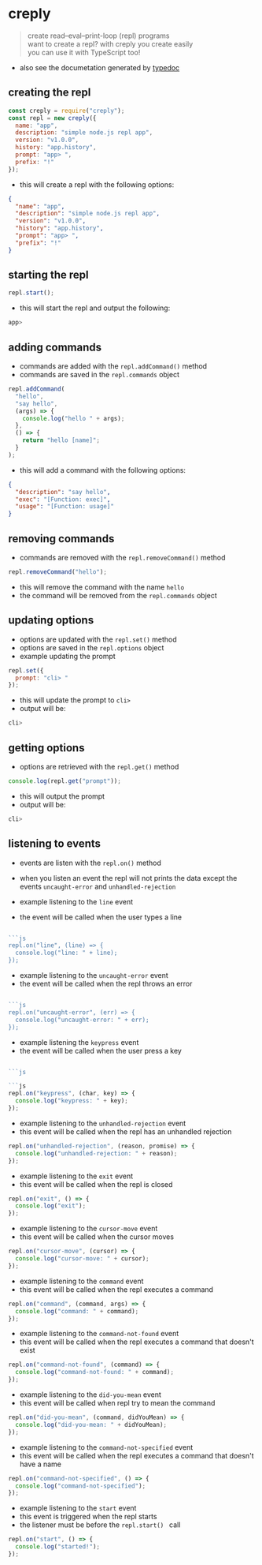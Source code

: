 <!-- markdownlint-disable MD015 MD033 MD038 -->

# creply

> create read–eval–print-loop (repl) programs<br>
> want to create a repl? with creply you create easily<br>
> you can use it with TypeScript too!

- also see the documetation generated by [typedoc](https://otoniel19.github.io/creply)

## creating the repl

```js
const creply = require("creply");
const repl = new creply({
  name: "app",
  description: "simple node.js repl app",
  version: "v1.0.0",
  history: "app.history",
  prompt: "app> ",
  prefix: "!"
});
```

- this will create a repl with the following options:

```json
{
  "name": "app",
  "description": "simple node.js repl app",
  "version": "v1.0.0",
  "history": "app.history",
  "prompt": "app> ",
  "prefix": "!"
}
```

## starting the repl

```js
repl.start();
```

- this will start the repl and output the following:

```sh
app>
```

## adding commands

- commands are added with the `repl.addCommand()` method
- commands are saved in the `repl.commands` object

```js
repl.addCommand(
  "hello",
  "say hello",
  (args) => {
    console.log("hello " + args);
  },
  () => {
    return "hello [name]";
  }
);
```

- this will add a command with the following options:

```json
{
  "description": "say hello",
  "exec": "[Function: exec]",
  "usage": "[Function: usage]"
}
```

## removing commands

- commands are removed with the `repl.removeCommand()` method

```js
repl.removeCommand("hello");
```

- this will remove the command with the name `hello`
- the command will be removed from the `repl.commands` object

## updating options

- options are updated with the `repl.set()` method
- options are saved in the `repl.options` object
- example updating the prompt

```js
repl.set({
  prompt: "cli> "
});
```

- this will update the prompt to `cli> `
- output will be:

```sh
cli>
```

## getting options

- options are retrieved with the `repl.get()` method

```js
console.log(repl.get("prompt"));
```

- this will output the prompt
- output will be:

```sh
cli>
```

## listening to events

- events are listen with the `repl.on()` method
- when you listen an event the repl will not prints the data except the events `uncaught-error` and `unhandled-rejection`

- example listening to the `line` event
- the event will be called when the user types a line

````js

```js
repl.on("line", (line) => {
  console.log("line: " + line);
});
````

- example listening to the `uncaught-error` event
- the event will be called when the repl throws an error

````js

```js
repl.on("uncaught-error", (err) => {
  console.log("uncaught-error: " + err);
});
````

- example listening the `keypress` event
- the event will be called when the user press a key

````js

```js

```js
repl.on("keypress", (char, key) => {
  console.log("keypress: " + key);
});
````

- example listening to the `unhandled-rejection` event
- this event will be called when the repl has an unhandled rejection

```js
repl.on("unhandled-rejection", (reason, promise) => {
  console.log("unhandled-rejection: " + reason);
});
```

- example listening to the `exit` event
- this event will be called when the repl is closed

```js
repl.on("exit", () => {
  console.log("exit");
});
```

- example listening to the `cursor-move` event
- this event will be called when the cursor moves

```js
repl.on("cursor-move", (cursor) => {
  console.log("cursor-move: " + cursor);
});
```

- example listening to the `command` event
- this event will be called when the repl executes a command

```js
repl.on("command", (command, args) => {
  console.log("command: " + command);
});
```

- example listening to the `command-not-found` event
- this event will be called when the repl executes a command that doesn't exist

```js
repl.on("command-not-found", (command) => {
  console.log("command-not-found: " + command);
});
```

- example listening to the `did-you-mean` event
- this event will be called when repl try to mean the command

```js
repl.on("did-you-mean", (command, didYouMean) => {
  console.log("did-you-mean: " + didYouMean);
});
```

- example listening to the `command-not-specified` event
- this event will be called when the repl executes a command that doesn't have a name

```js
repl.on("command-not-specified", () => {
  console.log("command-not-specified");
});
```

- example listening to the `start` event
- this event is triggered when the repl starts
- the listener must be before the `repl.start() ` call

```js
repl.on("start", () => {
  console.log("started!");
});
```
